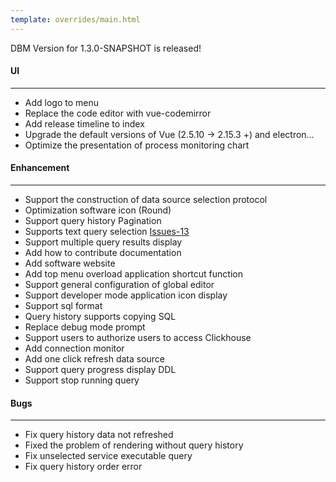 ```yaml
---
template: overrides/main.html
---
```


DBM Version for 1.3.0-SNAPSHOT is released!

#### UI
---

- Add logo to menu
- Replace the code editor with vue-codemirror
- Add release timeline to index
- Upgrade the default versions of Vue (2.5.10 -> 2.15.3 +) and electron…
- Optimize the presentation of process monitoring chart

#### Enhancement
---

- Support the construction of data source selection protocol
- Optimization software icon (Round)
- Support query history Pagination
- Supports text query selection [Issues-13](https://github.com/EdurtIO/incubator-dbm/issues/13)
- Support multiple query results display
- Add how to contribute documentation
- Add software website
- Add top menu overload application shortcut function
- Support general configuration of global editor
- Support developer mode application icon display
- Support sql format
- Query history supports copying SQL
- Replace debug mode prompt
- Support users to authorize users to access Clickhouse
- Add connection monitor
- Add one click refresh data source
- Support query progress display DDL
- Support stop running query

#### Bugs
---

- Fix query history data not refreshed
- Fixed the problem of rendering without query history
- Fix unselected service executable query
- Fix query history order error
